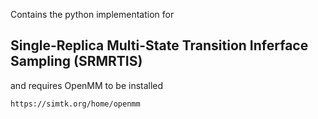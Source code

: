 Contains the python implementation for

## Single-Replica Multi-State Transition Inferface Sampling (SRMRTIS)

and requires OpenMM to be installed

`https://simtk.org/home/openmm`


